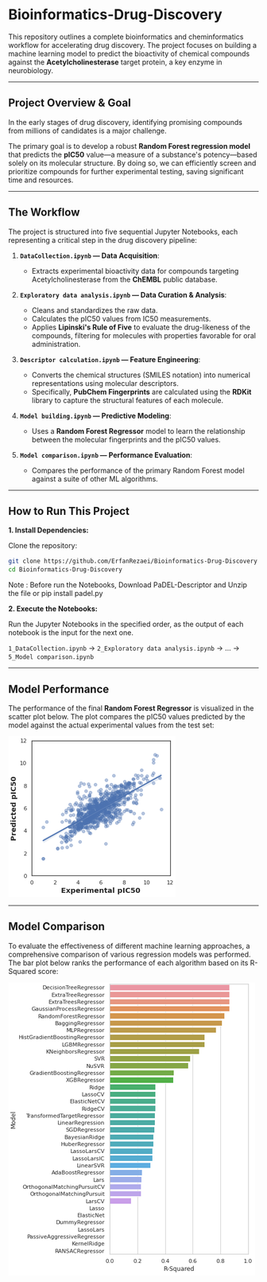 # Bioinformatics-Drug-Discovery

This repository outlines a complete bioinformatics and cheminformatics workflow for accelerating drug discovery. The project focuses on building a machine learning model to predict the bioactivity of chemical compounds against the **Acetylcholinesterase** target protein, a key enzyme in neurobiology.

---

## Project Overview & Goal

In the early stages of drug discovery, identifying promising compounds from millions of candidates is a major challenge.

The primary goal is to develop a robust **Random Forest regression model** that predicts the **pIC50** value—a measure of a substance's potency—based solely on its molecular structure. By doing so, we can efficiently screen and prioritize compounds for further experimental testing, saving significant time and resources.

---

## The Workflow

The project is structured into five sequential Jupyter Notebooks, each representing a critical step in the drug discovery pipeline:

1.  **`DataCollection.ipynb` — Data Acquisition**:

    - Extracts experimental bioactivity data for compounds targeting Acetylcholinesterase from the **ChEMBL** public database.

2.  **`Exploratory data analysis.ipynb` — Data Curation & Analysis**:

    - Cleans and standardizes the raw data.
    - Calculates the pIC50 values from IC50 measurements.
    - Applies **Lipinski's Rule of Five** to evaluate the drug-likeness of the compounds, filtering for molecules with properties favorable for oral administration.

3.  **`Descriptor calculation.ipynb` — Feature Engineering**:

    - Converts the chemical structures (SMILES notation) into numerical representations using molecular descriptors.
    - Specifically, **PubChem Fingerprints** are calculated using the **RDKit** library to capture the structural features of each molecule.

4.  **`Model building.ipynb` — Predictive Modeling**:

    - Uses a **Random Forest Regressor** model to learn the relationship between the molecular fingerprints and the pIC50 values.

5.  **`Model comparison.ipynb` — Performance Evaluation**:
    - Compares the performance of the primary Random Forest model against a suite of other ML algorithms.

---

## How to Run This Project

**1. Install Dependencies:**

Clone the repository:

```bash
git clone https://github.com/ErfanRezaei/Bioinformatics-Drug-Discovery
cd Bioinformatics-Drug-Discovery
```
Note : Before run the Notebooks, Download  PaDEL-Descriptor  and Unzip the file or pip install padel.py

**2. Execute the Notebooks:**

Run the Jupyter Notebooks in the specified order, as the output of each notebook is the input for the next one.

`1_DataCollection.ipynb` → `2_Exploratory data analysis.ipynb` → ... → `5_Model comparison.ipynb`

---

## Model Performance

The performance of the final **Random Forest Regressor** is visualized in the scatter plot below. The plot compares the pIC50 values predicted by the model against the actual experimental values from the test set:

![Performance of the Random Forest Model](assets/Sample1.PNG)

---

## Model Comparison

To evaluate the effectiveness of different machine learning approaches, a comprehensive comparison of various regression models was performed. The bar plot below ranks the performance of each algorithm based on its R-Squared score:

![Comparison of Regression Models](assets/Sample2.PNG)
